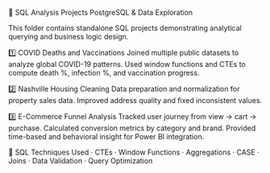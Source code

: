 🧠 SQL Analysis Projects
PostgreSQL & Data Exploration

This folder contains standalone SQL projects demonstrating analytical querying and business logic design.

1️⃣ COVID Deaths and Vaccinations
Joined multiple public datasets to analyze global COVID-19 patterns.
Used window functions and CTEs to compute death %, infection %, and vaccination progress.

2️⃣ Nashville Housing Cleaning
Data preparation and normalization for property sales data.
Improved address quality and fixed inconsistent values.

3️⃣ E-Commerce Funnel Analysis
Tracked user journey from view → cart → purchase.
Calculated conversion metrics by category and brand.
Provided time-based and behavioral insight for Power BI integration.

🧠 SQL Techniques Used
· CTEs 
· Window Functions 
· Aggregations 
· CASE 
· Joins 
· Data Validation 
· Query Optimization
